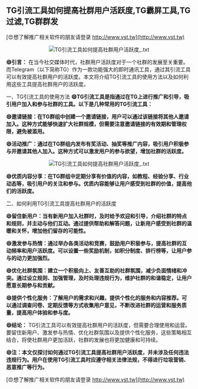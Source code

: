 ## **TG引流工具如何提高社群用户活跃度,TG霸屏工具,TG过滤,TG群群发**

[😍想了解推广相关软件的朋友请登录 http://www.vst.tw](http://www.vst.tw)

 <center><img src="https://vst.tw/MP4/tuiguang/png/0.png" alt="TG引流工具如何提高社群用户活跃度_.txt"></center>

**😄引言：**
在当今社交媒体时代，社群用户活跃度对于一个社群的发展至关重要。而Telegram（以下简称TG）作为一款功能强大的即时通讯工具，通过其引流工具可以有效提高社群用户的活跃度。本文将介绍TG引流工具的使用方法以及如何利用这些工具提高社群用户的活跃度。

一、TG引流工具的使用方法
**😄TG引流工具是指通过在TG上进行推广和引导，吸引用户加入和参与社群的工具。以下是几种常用的TG引流工具：**

**😄邀请链接：在TG群组中创建一个邀请链接，用户可以通过该链接将其他人邀请加入。这种方式能够快速扩大社群规模，但需要注意邀请链接的有效期和管理权限，避免被滥用。**

**😄活动推广：通过在TG群组内发布有奖活动、抽奖等推广内容，吸引用户积极参与并邀请其他人加入。这种方式可以激发用户的参与欲望，增加社群的活跃度。**

 <center><img src="https://vst.tw/MP4/tuiguang/png/0.png" alt="TG引流工具如何提高社群用户活跃度_.txt"></center>

**😄优质内容分享：在TG群组中定期分享有价值的内容，如教程、经验分享、行业动态等，吸引用户的关注和参与。优质内容能够让用户感受到社群的价值，提高他们的活跃度。**

二、如何利用TG引流工具提高社群用户的活跃度

**😄留住新用户：当有新用户加入社群时，及时给予欢迎和引导，介绍社群的特点和规则，并主动与他们互动。通过提供帮助和解答问题，让新用户感受到社群的温暖和关怀，增加他们留存的可能性。**

**😄激发参与热情：通过举办各类活动和竞赛，鼓励用户积极参与，提高社群的互动频率和用户活跃度。可以设置一些奖励机制，如积分制度、排行榜等，让用户参与的动力更加强烈。**

**😄优化社群氛围：建立一个积极向上、友善互助的社群氛围，减少负面情绪和冲突。通过设立规则、加强管理，及时处理违规行为，维护社群的和谐稳定，让用户愿意长期参与和贡献。**

**😄提供个性化服务：了解用户的需求和兴趣，提供个性化的服务和内容推荐。可以通过调查问卷、定期反馈等方式收集用户意见，不断改进社群的运营和服务质量，提高用户体验和参与度。**

**😄结论：**
TG引流工具可以有效提高社群用户的活跃度，但需要合理使用和运营。要留住新用户、激发参与热情、优化社群氛围以及提供个性化服务，这些策略相互结合，将使社群用户更加活跃，社群的发展也将更加健康和可持续。

**😄注：本文仅探讨如何通过TG引流工具提高社群用户活跃度，并未涉及任何违法违规行为。用户在使用TG引流工具时应遵守相关法律法规，不得进行垃圾营销、恶意推广等行为。**

[😍想了解推广相关软件的朋友请登录 http://www.vst.tw](http://www.vst.tw)



